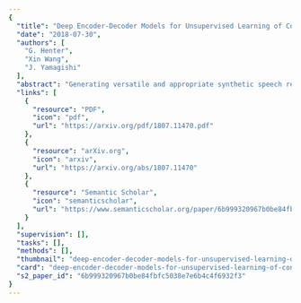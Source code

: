 ```yaml
---
{
  "title": "Deep Encoder-Decoder Models for Unsupervised Learning of Controllable Speech Synthesis",
  "date": "2018-07-30",
  "authors": [
    "G. Henter",
    "Xin Wang",
    "J. Yamagishi"
  ],
  "abstract": "Generating versatile and appropriate synthetic speech requires control over the output expression separate from the spoken text. Important non-textual speech variation is seldom annotated, in which case output control must be learned in an unsupervised fashion. In this paper, we perform an in-depth study of methods for unsupervised learning of control in statistical speech synthesis. For example, we show that popular unsupervised training heuristics can be interpreted as variational inference in certain autoencoder models. We additionally connect these models to VQ-VAEs, another, recently-proposed class of deep variational autoencoders, which we show can be derived from a very similar mathematical argument. The implications of these new probabilistic interpretations are discussed. We illustrate the utility of the various approaches with an application to acoustic modelling for emotional speech synthesis, where the unsupervised methods for learning expression control (without access to emotional labels) are found to give results that in many aspects match or surpass the previous best supervised approach.",
  "links": [
    {
      "resource": "PDF",
      "icon": "pdf",
      "url": "https://arxiv.org/pdf/1807.11470.pdf"
    },
    {
      "resource": "arXiv.org",
      "icon": "arxiv",
      "url": "https://arxiv.org/abs/1807.11470"
    },
    {
      "resource": "Semantic Scholar",
      "icon": "semanticscholar",
      "url": "https://www.semanticscholar.org/paper/6b999320967b0be84fbfc5038e7e6b4c4f6932f3"
    }
  ],
  "supervision": [],
  "tasks": [],
  "methods": [],
  "thumbnail": "deep-encoder-decoder-models-for-unsupervised-learning-of-controllable-speech-synthesis-thumb.jpg",
  "card": "deep-encoder-decoder-models-for-unsupervised-learning-of-controllable-speech-synthesis-card.jpg",
  "s2_paper_id": "6b999320967b0be84fbfc5038e7e6b4c4f6932f3"
}
---
```


